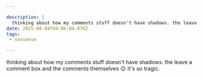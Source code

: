 ```yaml
---

description: |
  thinking about how my comments stuff doesn't have shadows. the leave a comment box and the comments 
date: 2025-08-04T04:06:04.076Z
tags: 
 - nonsense

---
```

thinking about how my comments stuff doesn't have shadows. the leave a comment box and the comments themselves 😔 it's so tragic.